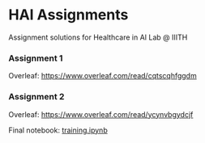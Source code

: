 # HAI Assignments

Assignment solutions for Healthcare in AI Lab @ IIITH

### Assignment 1

Overleaf: https://www.overleaf.com/read/cqtscqhfggdm


### Assignment 2

Overleaf: https://www.overleaf.com/read/ycynvbgydcjf

Final notebook: [training.ipynb](Assignment%202/notebooks/training.ipynb)